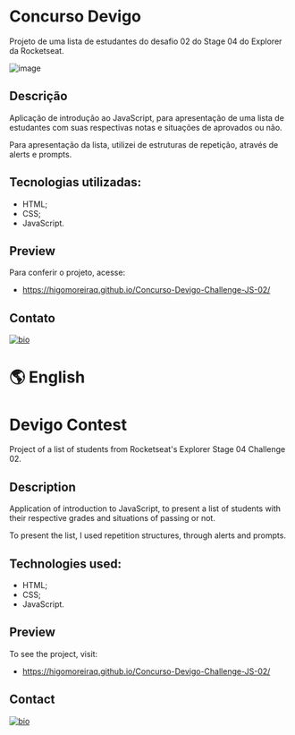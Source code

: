 # Concurso Devigo

Projeto de uma lista de estudantes do desafio 02 do Stage 04 do Explorer da Rocketseat.

![image](https://user-images.githubusercontent.com/107502907/191526161-2ea1744b-88c0-422f-b35d-8ef70aa36be3.png)

## Descrição

Aplicação de introdução ao JavaScript, para apresentação de uma lista de estudantes com suas respectivas notas e situações de aprovados ou não.

Para apresentação da lista, utilizei de estruturas de repetição, através de alerts e prompts.

## Tecnologias utilizadas:

- HTML;
- CSS;
- JavaScript.

## Preview

Para conferir o projeto, acesse:

- https://higomoreiraq.github.io/Concurso-Devigo-Challenge-JS-02/

## Contato

[![bio](https://img.shields.io/badge/bio_higomoreiraq-1896A7?style=for-the-badge&logo=ko-fi&logoColor=white)](https://higomoreiraq.github.io/Bio-Higo-Moreira/)


#
# 🌎 English

# Devigo Contest

Project of a list of students from Rocketseat's Explorer Stage 04 Challenge 02.

## Description

Application of introduction to JavaScript, to present a list of students with their respective grades and situations of passing or not.

To present the list, I used repetition structures, through alerts and prompts.

## Technologies used:

- HTML;
- CSS;
- JavaScript.

## Preview

To see the project, visit:

- https://higomoreiraq.github.io/Concurso-Devigo-Challenge-JS-02/

## Contact

[![bio](https://img.shields.io/badge/bio_higomoreiraq-1896A7?style=for-the-badge&logo=ko-fi&logoColor=white)](https://higomoreiraq.github.io/Bio-Higo-Moreira/)
